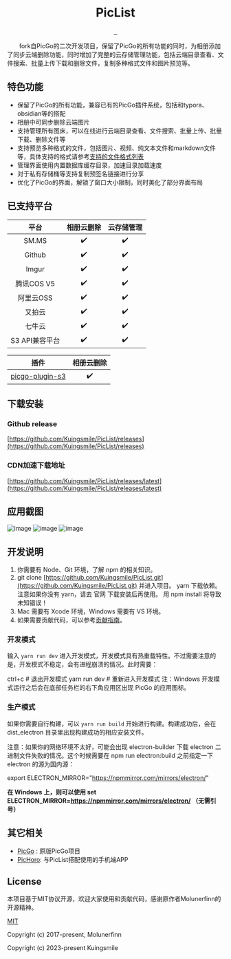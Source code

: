 
<div align="center">
  <img src="http://imgx.horosama.com/admin_uploads/2022/10/2022_10_05_633d79e401694.png" alt="">
  <h1>PicList</h1>
  <a href="https://github.com/Kuingsmile/PicList/actions">
    <img src="https://img.shields.io/badge/code%20style-standard-green.svg?style=flat-square" alt="">
  </a>
  <a href="https://github.com/Kuingsmile/PicList/actions">
    <img src="https://github.com/Kuingsmile/PicList/actions/workflows/manually.yml/badge.svg" alt="">
  </a>
  <a href="https://github.com/Kuingsmile/PicList/releases/latest">
    <img src="https://img.shields.io/github/release/Kuingsmile/PicList.svg?style=flat-square" alt="">
  </a>
</div>

&emsp;&emsp;fork自PicGo的二次开发项目，保留了PicGo的所有功能的同时，为相册添加了同步云端删除功能，同时增加了完整的云存储管理功能，包括云端目录查看、文件搜索、批量上传下载和删除文件，复制多种格式文件和图片预览等。

## 特色功能

- 保留了PicGo的所有功能，兼容已有的PicGo插件系统，包括和typora、obsidian等的搭配
- 相册中可同步删除云端图片
- 支持管理所有图床，可以在线进行云端目录查看、文件搜索、批量上传、批量下载、删除文件等
- 支持预览多种格式的文件，包括图片、视频、纯文本文件和markdown文件等，具体支持的格式请参考[支持的文件格式列表](https://github.com/Kuingsmile/PicList/supported_format.md)
- 管理界面使用内置数据库缓存目录，加速目录加载速度
- 对于私有存储桶等支持复制预签名链接进行分享
- 优化了PicGo的界面，解锁了窗口大小限制，同时美化了部分界面布局

## 已支持平台

| 平台 | 相册云删除 | 云存储管理 |
| :--: | :--: | :--: |
| SM.MS | :heavy_check_mark: | :heavy_check_mark: |
| Github | :heavy_check_mark: | :heavy_check_mark: |
| Imgur | :heavy_check_mark: | :heavy_check_mark: |
| 腾讯COS V5 | :heavy_check_mark: | :heavy_check_mark: |
| 阿里云OSS | :heavy_check_mark: | :heavy_check_mark: |
| 又拍云 | :heavy_check_mark: | :heavy_check_mark: |
| 七牛云 | :heavy_check_mark: | :heavy_check_mark: |
| S3 API兼容平台 | :heavy_check_mark: | :heavy_check_mark: |

| 插件 | 相册云删除 |
| :--: | :--: |
| [picgo-plugin-s3](https://github.com/wayjam/picgo-plugin-s3) | :heavy_check_mark: |

## 下载安装

### Github release

[https://github.com/Kuingsmile/PicList/releases](https://github.com/Kuingsmile/PicList/releases)

### CDN加速下载地址

[https://github.com/Kuingsmile/PicList/releases/latest](https://github.com/Kuingsmile/PicList/releases/latest)

## 应用截图

![image](https://user-images.githubusercontent.com/96409857/219062180-ba6de40b-94bb-45be-a510-c4d231920032.png)
![image](https://user-images.githubusercontent.com/96409857/219063188-d7e0b0e7-6e3c-4deb-8bef-0b2b57d2d7ee.png)
![image](https://user-images.githubusercontent.com/96409857/219063398-9a8607df-a1e2-4121-a652-ebd63b38007b.png)

## 开发说明

1. 你需要有 Node、Git 环境，了解 npm 的相关知识。
2. git clone [https://github.com/Kuingsmile/PicList.git](https://github.com/Kuingsmile/PicList.git) 并进入项目。
yarn 下载依赖。注意如果你没有 yarn，请去 官网 下载安装后再使用。 用 npm install 将导致未知错误！
3. Mac 需要有 Xcode 环境，Windows 需要有 VS 环境。
4. 如果需要贡献代码，可以参考[贡献指南](https://github.com/Kuingsmile/PicList/blob/dev/CONTRIBUTING.md)。

### 开发模式

输入 `yarn run dev` 进入开发模式，开发模式具有热重载特性。不过需要注意的是，开发模式不稳定，会有进程崩溃的情况。此时需要：

ctrl+c # 退出开发模式
yarn run dev # 重新进入开发模式
注：Windows 开发模式运行之后会在底部任务栏的右下角应用区出现 PicGo 的应用图标。

### 生产模式

如果你需要自行构建，可以 `yarn run build` 开始进行构建。构建成功后，会在 dist_electron 目录里出现构建成功的相应安装文件。

注意：如果你的网络环境不太好，可能会出现 electron-builder 下载 electron 二进制文件失败的情况。这个时候需要在 npm run electron:build 之前指定一下 electron 的源为国内源：

export ELECTRON_MIRROR="https://npmmirror.com/mirrors/electron/"

**在 Windows 上，则可以使用 set ELECTRON_MIRROR=https://npmmirror.com/mirrors/electron/ （无需引号）**

## 其它相关

- [PicGo](https://github.com/Molunerfinn/PicGo) : 原版PicGo项目
- [PicHoro](https://github.com/Kuingsmile/PicHoro): 与PicList搭配使用的手机端APP

## License

本项目基于MIT协议开源，欢迎大家使用和贡献代码，感谢原作者Molunerfinn的开源精神。

[MIT](https://opensource.org/licenses/MIT)

Copyright (c) 2017-present, Molunerfinn  
 
Copyright (c) 2023-present Kuingsmile
